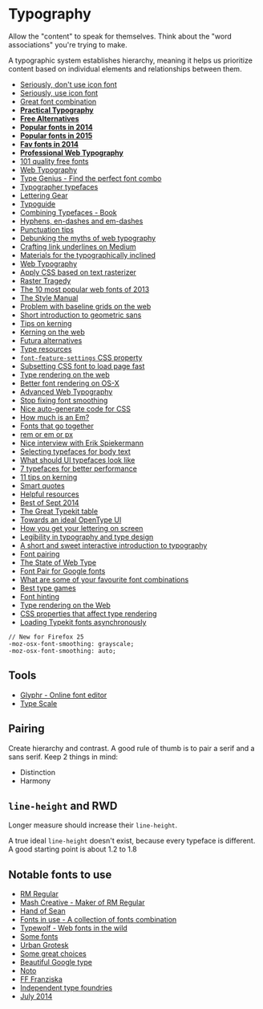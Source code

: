 # Typography

Allow the "content" to speak for themselves. Think about the "word associations" you're trying to make.

A typographic system establishes hierarchy, meaning it helps us prioritize content based on individual elements and relationships between them.

* [Seriously, don't use icon font](http://blog.cloudfour.com/seriously-dont-use-icon-fonts/)
* [Seriously, use icon font](http://benfrain.com/seriously-use-icon-fonts/)
* [Great font combination](http://designmodo.com/great-font-combinations/)
* [**Practical Typography**](http://practicaltypography.com/)
* [**Free Alternatives**](http://www.typewolf.com/free-alternatives)
* [**Popular fonts in 2014**](http://www.typewolf.com/blog/most-popular-fonts-of-2014)
* [**Popular fonts in 2015**](https://www.typewolf.com/blog/most-popular-fonts-of-the-year)
* [**Fav fonts in 2014**](http://www.typewolf.com/blog/favorite-sites-of-2014)
* [**Professional Web Typography**](https://prowebtype.com/)
* [101 quality free fonts](http://www.webdesignerdepot.com/2015/06/101-best-free-logo-fonts/)
* [Web Typography](http://designmodo.com/web-typography/)
* [Type Genius - Find the perfect font combo](http://www.typegenius.com/)
* [Typographer typefaces](http://blog.8faces.com/post/103548341771/typographers-typefaces)
* [Lettering Gear](http://tumblr.ryanhamrick.com/post/50012569117/lettering-gear-a-quick-guide-to-get-started)
* [Typoguide](http://www.typogui.de/)
* [Combining Typefaces - Book](http://www.fivesimplesteps.com/products/combining-typefaces)
* [Hyphens, en-dashes and em-dashes](http://www.fonts.com/content/learning/fyti/glyphs/hyphens-and-dashes)
* [Punctuation tips](https://medium.com/@wwnorton/punctuation-tips-a5e0d4a5e990)
* [Debunking the myths of web typography](http://www.webdesignerdepot.com/2014/03/debunking-the-myths-of-web-typography/)
* [Crafting link underlines on Medium](https://medium.com/designing-medium/7c03a9274f9)
* [Materials for the typographically inclined](http://raggedwrite.net/)
* [Web Typography](http://webtypography.net/intro/)
* [Apply CSS based on text rasterizer](http://typerendering.com/)
* [Raster Tragedy](http://www.rastertragedy.com/)
* [The 10 most popular web fonts of 2013](http://www.typeandgrids.com/blog/the-ten-most-popular-web-fonts-of-2013)
* [The Style Manual](http://stylemanual.org/)
* [Problem with baseline grids on the web](http://jasonsantamaria.com/articles/baseline-grids-on-the-web)
* [Short introduction to geometric sans](http://next.fontshop.com/content/short-intro-to-geometric-sans)
* [Tips on kerning](http://learn.scannerlicker.net/2014/05/02/tips-on-kerning/)
* [Kerning on the web](http://blog.typekit.com/2014/02/05/kerning-on-the-web/)
* [Futura alternatives](http://next.fontshop.com/people/stephen-coles/fontlists/futura-alternatives)
* [Type resources](http://www.typewolf.com/resources)
* [`font-feature-settings` CSS property](http://kennethormandy.com/journal/normalize-opentype-css)
* [Subsetting CSS font to load page fast](http://demosthenes.info/blog/878/Slash-Page-Load-Times-With-CSS-Font-Subsetting)
* [Type rendering on the web](http://blog.typekit.com/2010/10/05/type-rendering-on-the-web/)
* [Better font rendering on OS-X](http://maximilianhoffmann.com/posts/better-font-rendering-on-osx)
* [Advanced Web Typography](http://advancedwebtypography.com/)
* [Stop fixing font smoothing](http://usabilitypost.com/2012/11/05/stop-fixing-font-smoothing/)
* [Nice auto-generate code for CSS](http://clagnut.com/sandbox/css3/)
* [How much is an Em?](http://learn.scannerlicker.net/2014/07/31/so-how-much-is-an-em/)
* [Fonts that go together](http://www.typ.io/popular)
* [rem or em or px](https://news.layervault.com/stories/31455-ask-dn-which-unit-do-you-use-rem-em-or-px)
* [Nice interview with Erik Spiekermann](http://news.gestalten.com/news/interview-erik-spiekermann-typography)
* [Selecting typefaces for body text](http://practice.typekit.com/lesson/selecting-typefaces-for-body-text/)
* [What should UI typefaces look like](http://www.design-by-izo.com/2011/10/18/what-should-i-look-for-in-a-ui-typeface/)
* [7 typefaces for better performance](http://cognition.happycog.com/article/7-alternatives-to-popular-web-typefaces-for-better-performance)
* [11 tips on kerning](http://99designs.com/designer-blog/2014/01/20/11-kerning-tips/)
* [Smart quotes](http://smartquotesforsmartpeople.com/)
* [Helpful resources](http://www.tdc.org/helpful-resources/)
* [Best of Sept 2014](http://www.typeandgrids.com/blog/the-best-typography-based-sites-of-september-2014)
* [The Great Typekit table](http://desandro.github.io/typekit-table/)
* [Towards an ideal OpenType UI](https://klim.co.nz/blog/towards-an-ideal-opentype-user-interface/)
* [How you get your lettering on screen](https://news.layervault.com/stories/37820-ask-dn-how-do-you-get-your-lettering-on-screen)
* [Legibility in typography and type design](http://learn.scannerlicker.net/2014/11/14/on-legibility-in-typography-and-type-design/)
* [A short and sweet interactive introduction to typography](http://imwillryan.com/typefun01/)
* [Font pairing](http://www.newmediacampaigns.com/blog/resources-for-font-pairing-typography-inspiration)
* [The State of Web Type](http://stateofwebtype.com/)
* [Font Pair for Google fonts](http://fontpair.co/)
* [What are some of your favourite font combinations](https://www.designernews.co/stories/54276-ask-dn-what-are-some-of-your-favourite-font-combinations)
* [Best type games](https://medium.com/@order_group/best-type-games-for-designers-e51f17bbe464)
* [Font hinting](https://www.typotheque.com/articles/hinting)
* [Type rendering on the Web](http://blog.typekit.com/2010/10/05/type-rendering-on-the-web/)
* [CSS properties that affect type rendering](http://blog.typekit.com/2011/01/26/css-properties-that-affect-type-rendering/)
* [Loading Typekit fonts asynchronously](http://blog.typekit.com/2011/05/25/loading-typekit-fonts-asynchronously/)

```
// New for Firefox 25
-moz-osx-font-smoothing: grayscale;
-moz-osx-font-smoothing: auto;
```

## Tools

* [Glyphr - Online font editor](http://glyphrstudio.com/)
* [Type Scale](http://type-scale.com/)

## Pairing

Create hierarchy and contrast. A good rule of thumb is to pair a serif and a sans serif. Keep 2 things in mind:

* Distinction
* Harmony

## `line-height` and RWD

Longer measure should increase their `line-height`.

A true ideal `line-height` doesn't exist, because every typeface is different. A good starting point is about 1.2 to 1.8

## Notable fonts to use

* [RM Regular](http://www.hypefortype.com/rm-regular.html)
* [Mash Creative - Maker of RM Regular](http://mashcreative.co.uk/project/rm-regular/)
* [Hand of Sean](http://www.niceandripe.com/fonts/hand-of-sean/)
* [Fonts in use - A collection of fonts combination](http://fontsinuse.com/)
* [Typewolf - Web fonts in the wild](http://www.typewolf.com/)
* [Some fonts](http://www.webdesignerdepot.com/2014/05/typecache-reveals-the-best-typefaces-of-2013/)
* [Urban Grotesk](http://www.myfonts.com/fonts/suitcase/urban-grotesk/)
* [Some great choices](http://www.typeandgrids.com/blog/the-best-typography-based-sites-of-june-2014)
* [Beautiful Google type](http://hellohappy.org/beautiful-web-type/?1)
* [Noto](http://www.google.com/get/noto/#/)
* [FF Franziska](http://fffranziska.com/)
* [Independent type foundries](http://www.typewolf.com/blog/independent-type-foundries)
* [July 2014](http://www.typeandgrids.com/blog/the-best-typography-based-sites-of-july-2014)